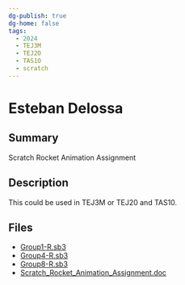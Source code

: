 ```yaml
---
dg-publish: true
dg-home: false
tags:
  - 2024
  - TEJ3M
  - TEJ2O
  - TAS1O
  - scratch
---
```


# Esteban Delossa

## Summary

Scratch Rocket Animation Assignment

## Description

This could be used in TEJ3M or TEJ20 and TAS10.

## Files

*   [Group1-R.sb3](resources/Esteban_Delossa/Group1-R.sb3)
*   [Group4-R.sb3](resources/Esteban_Delossa/Group4-R.sb3)
*   [Group8-R.sb3](resources/Esteban_Delossa/Group8-R.sb3)
*   [Scratch\_Rocket\_Animation\_Assignment.doc](resources/Esteban_Delossa/Scratch_Rocket_Animation_Assignment.doc)